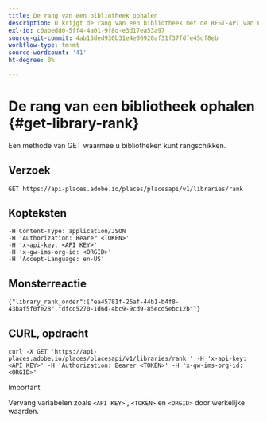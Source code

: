 ```yaml
---
title: De rang van een bibliotheek ophalen
description: U krijgt de rang van een bibliotheek met de REST-API van Plaatsen.
exl-id: c0abedd0-5ff4-4a01-9f8d-e3d17ea53a97
source-git-commit: 4ab15ded930b31e4e06920af31f37fdfe45df8eb
workflow-type: tm+mt
source-wordcount: '41'
ht-degree: 0%

---
```


# De rang van een bibliotheek ophalen {#get-library-rank}

Een methode van GET waarmee u bibliotheken kunt rangschikken.

## Verzoek

`GET https://api-places.adobe.io/places/placesapi/v1/libraries/rank`

## Kopteksten

```
-H Content-Type: application/JSON  
-H 'Authorization: Bearer <TOKEN>'  
-H 'x-api-key: <API KEY>'  
-H 'x-gw-ims-org-id: <ORGID>'  
-H 'Accept-Language: en-US'
```

## Monsterreactie

```
{"library_rank_order":["ea45781f-26af-44b1-b4f8-43baf5f0fe28","dfcc5270-1d6d-4bc9-9cd9-85ecd5ebc12b"]}
```

## CURL, opdracht

```
curl -X GET 'https://api-places.adobe.io/places/placesapi/v1/libraries/rank ' -H 'x-api-key: <API KEY>' -H 'Authorization: Bearer <TOKEN>' -H 'x-gw-ims-org-id: <ORGID>'
```

>[!IMPORTANT]
>
>Vervang variabelen zoals `<API KEY>` , `<TOKEN>` en `<ORGID>` door werkelijke waarden.
